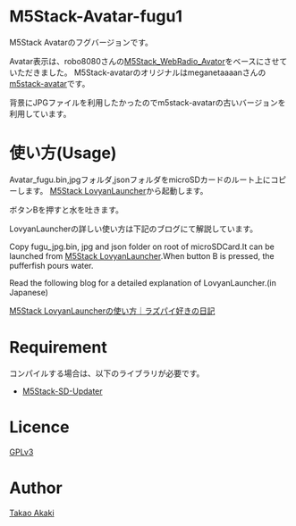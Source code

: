 # M5Stack-Avatar-fugu1

M5Stack Avatarのフグバージョンです。

Avatar表示は、robo8080さんの[M5Stack_WebRadio_Avator](https://github.com/robo8080/M5Stack_WebRadio_Avator)をベースにさせていただきました。
M5Stack-avatarのオリジナルはmeganetaaaanさんの[m5stack-avatar](https://github.com/meganetaaan/m5stack-avatar)です。

背景にJPGファイルを利用したかったのでm5stack-avatarの古いバージョンを利用しています。

# 使い方(Usage)

Avatar_fugu.bin,jpgフォルダ,jsonフォルダをmicroSDカードのルート上にコピーします。
[M5Stack LovyanLauncher](https://github.com/lovyan03/M5Stack_LovyanLauncher)から起動します。

ボタンBを押すと水を吐きます。

LovyanLauncherの詳しい使い方は下記のブログにて解説しています。

Copy fugu_jpg.bin, jpg and json folder on root of microSDCard.It can be launched from [M5Stack LovyanLauncher](https://github.com/lovyan03/M5Stack_LovyanLauncher).When button B is pressed, the pufferfish pours water.

Read the following blog for a detailed explanation of LovyanLauncher.(in Japanese)

[M5Stack LovyanLauncherの使い方｜ラズパイ好きの日記](https://raspberrypi.mongonta.com/howto-use-m5stack-lovyanlauncher/)

# Requirement

コンパイルする場合は、以下のライブラリが必要です。
* [M5Stack-SD-Updater](https://github.com/tobozo/M5Stack-SD-Updater)

# Licence
[GPLv3](https://github.com/mongonta0716/M5Stack-Avatar-fugu1/blob/master/LICENSE)

# Author

[Takao Akaki](https://twitter.com/mongonta555)
